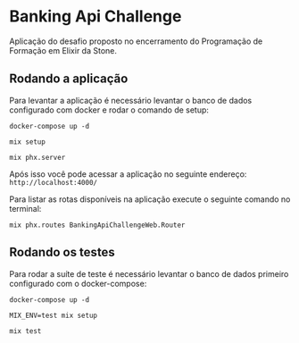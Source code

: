 # Banking Api Challenge

Aplicação do desafio proposto no encerramento do Programação de Formação em Elixir da Stone.

## Rodando a aplicação

Para levantar a aplicação é necessário levantar o banco de dados configurado com docker e rodar o comando de setup:

```shell
docker-compose up -d

mix setup

mix phx.server
```

Após isso você pode acessar a aplicação no seguinte endereço: `http://localhost:4000/`

Para listar as rotas disponíveis na aplicação execute o seguinte comando no terminal:

```shell
mix phx.routes BankingApiChallengeWeb.Router
```

## Rodando os testes

Para rodar a suíte de teste é necessário levantar o banco de dados primeiro configurado com o docker-compose:

```shell
docker-compose up -d

MIX_ENV=test mix setup

mix test
```
